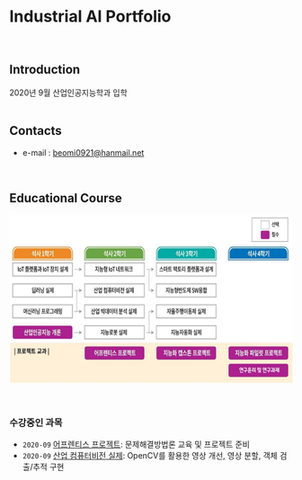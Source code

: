 # **Industrial AI Portfolio** 
</br>

## Introduction

2020년 9월 산업인공지능학과 입학
</br></br>

## Contacts

- e-mail : beomi0921@hanmail.net
</br>

## Educational Course

<p align="center">
  
<img src="./images/EdCoourse.JPG"  width="640" height="300">

</p>
</br>

### 수강중인 과목

- `2020-09` [어프렌티스 프로젝트](https://github.com/psb1008/industrial-AI/tree/master/projects/어프렌티스-프로젝트): 문제해결방법론 교육 및 프로젝트 준비
- `2020-09` [산업 컴퓨터비전 실제](https://github.com/psb1008/industrial-AI/tree/master/projects/산업-컴퓨터비전-실제): OpenCV를 활용한 영상 개선, 영상 분할, 객체 검출/추적 구현 


